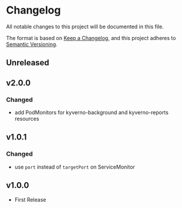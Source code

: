 # Changelog

All notable changes to this project will be documented in this file.

The format is based on [Keep a Changelog](https://keepachangelog.com/en/1.0.0/),
and this project adheres to [Semantic Versioning](https://semver.org/spec/v2.0.0.html).

## Unreleased

## v2.0.0

### Changed

- add PodMonitors for kyverno-background and kyverno-reports resources

## v1.0.1

### Changed

- use `port` instead of `targetPort` on ServiceMonitor

## v1.0.0

- First Release
